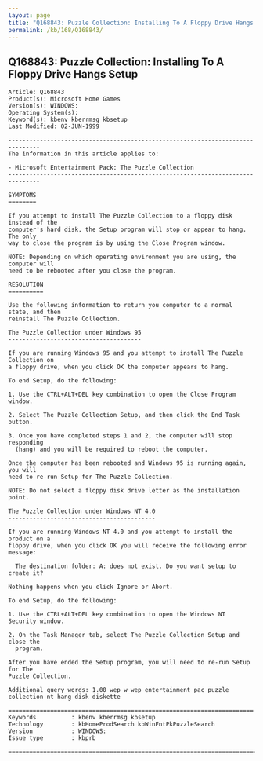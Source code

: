 ```yaml
---
layout: page
title: "Q168843: Puzzle Collection: Installing To A Floppy Drive Hangs Setup"
permalink: /kb/168/Q168843/
---
```


## Q168843: Puzzle Collection: Installing To A Floppy Drive Hangs Setup

	Article: Q168843
	Product(s): Microsoft Home Games
	Version(s): WINDOWS:
	Operating System(s): 
	Keyword(s): kbenv kberrmsg kbsetup
	Last Modified: 02-JUN-1999
	
	-------------------------------------------------------------------------------
	The information in this article applies to:
	
	- Microsoft Entertainment Pack: The Puzzle Collection 
	-------------------------------------------------------------------------------
	
	SYMPTOMS
	========
	
	If you attempt to install The Puzzle Collection to a floppy disk instead of the
	computer's hard disk, the Setup program will stop or appear to hang. The only
	way to close the program is by using the Close Program window.
	
	NOTE: Depending on which operating environment you are using, the computer will
	need to be rebooted after you close the program.
	
	RESOLUTION
	==========
	
	Use the following information to return you computer to a normal state, and then
	reinstall The Puzzle Collection.
	
	The Puzzle Collection under Windows 95
	--------------------------------------
	
	If you are running Windows 95 and you attempt to install The Puzzle Collection on
	a floppy drive, when you click OK the computer appears to hang.
	
	To end Setup, do the following:
	
	1. Use the CTRL+ALT+DEL key combination to open the Close Program window.
	
	2. Select The Puzzle Collection Setup, and then click the End Task button.
	
	3. Once you have completed steps 1 and 2, the computer will stop responding
	  (hang) and you will be required to reboot the computer.
	
	Once the computer has been rebooted and Windows 95 is running again, you will
	need to re-run Setup for The Puzzle Collection.
	
	NOTE: Do not select a floppy disk drive letter as the installation point.
	
	The Puzzle Collection under Windows NT 4.0
	------------------------------------------
	
	If you are running Windows NT 4.0 and you attempt to install the product on a
	floppy drive, when you click OK you will receive the following error message:
	
	  The destination folder: A: does not exist. Do you want setup to create it?
	
	Nothing happens when you click Ignore or Abort.
	
	To end Setup, do the following:
	
	1. Use the CTRL+ALT+DEL key combination to open the Windows NT Security window.
	
	2. On the Task Manager tab, select The Puzzle Collection Setup and close the
	  program.
	
	After you have ended the Setup program, you will need to re-run Setup for The
	Puzzle Collection.
	
	Additional query words: 1.00 wep w_wep entertainment pac puzzle collection nt hang disk diskette
	
	======================================================================
	Keywords          : kbenv kberrmsg kbsetup 
	Technology        : kbHomeProdSearch kbWinEntPkPuzzleSearch
	Version           : WINDOWS:
	Issue type        : kbprb
	
	=============================================================================
	
